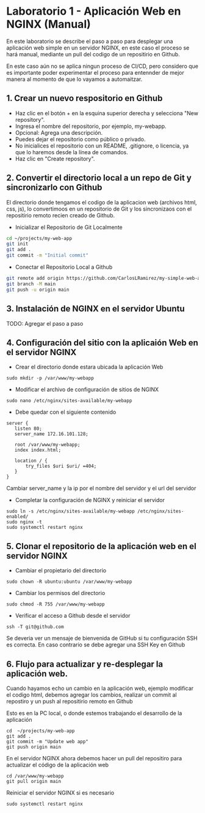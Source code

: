 # Laboratorio 1 - Aplicación Web en NGINX (Manual)

En este laboratorio se describe el paso a paso para desplegar una aplicación web simple en un servidor NGINX, en este caso el 
proceso se hará manual, mediante un pull del codigo de un repositirio en Github.

En este caso aún no se aplica ningun proceso de CI/CD, pero considero que es importante poder experimentar el proceso para entennder de mejor manera al momento de que lo vayamos a automaitzar.

## 1. Crear un nuevo respositorio en Github

- Haz clic en el botón + en la esquina superior derecha y selecciona "New repository".
- Ingresa el nombre del repositorio, por ejemplo, my-webapp.
- Opcional: Agrega una descripción.
- Puedes dejar el repositorio como público o privado.
- No inicialices el repositorio con un README, .gitignore, o licencia, ya que lo haremos desde la línea de comandos.
- Haz clic en "Create repository".

## 2. Convertir el directorio local a un repo de Git y sincronizarlo con Github

El directorio donde tengamos el codigo de la aplicacion web (archivos html, css, js), lo convertimoos en un repositorio de Git y los sincronizaos con el repositirio remoto recien creado de Github.

- Inicializar el Repositorio de Git Localmente
```bash
cd ~/projects/my-web-app
git init
git add .
git commit -m "Initial commit"
```
- Conectar el Repositorio Local a Github

```bash
git remote add origin https://github.com/CarlosLRamirez/my-simple-web-app.git
git branch -M main
git push -u origin main
```


## 3. Instalación de NGINX en el servidor Ubuntu

TODO: Agregar el paso a paso

## 4. Configuración del sitio con la aplicaión Web en el servidor NGINX 

- Crear el directorio donde estara ubicada la aplicación Web  
```
sudo mkdir -p /var/www/my-webapp
```
- Modificar el archivo de configuración de sitios de NGINX
```
sudo nano /etc/nginx/sites-available/my-webapp
```

- Debe quedar con el siguiente contenido
 ```
 server {
    listen 80;
    server_name 172.16.101.128;

    root /var/www/my-webapp;
    index index.html;

    location / {
        try_files $uri $uri/ =404;
    }
} 
```

Cambiar server_name y la ip por el nombre del servidor y el url del servidor

- Completar la configuración de NGINX y reiniciar el servidor
```
sudo ln -s /etc/nginx/sites-available/my-webapp /etc/nginx/sites-enabled/
sudo nginx -t
sudo systemctl restart nginx
```

## 5. Clonar el repositorio de la aplicación web en el servidor NGINX

- Cambiar el propietario del directorio
```
sudo chown -R ubuntu:ubuntu /var/www/my-webapp
```

- Cambiar los permisos del directorio
```
sudo chmod -R 755 /var/www/my-webapp
```
- Verificar el acceso a Github desde el servidor
```
ssh -T git@github.com
```

Se deveria ver un mensaje de bienvenida de GitHub si tu configuración SSH es correcta. En caso contrario se debe agregar una SSH Key en Github

## 6. Flujo para actualizar y re-desplegar la aplicación web.

Cuando hayamos echo un cambio en la aplicación web, ejemplo modificar el codigo html, debemos agregar los cambios, realizar un commit al repostiro y un push al repositirio remoto en Github

Esto es en la PC local, o donde estemos trabajando el desarrollo de la aplicación

```shell
cd  ~/projects/my-web-app
git add .
git commit -m "Update web app"
git push origin main
```

En el servidor NGINX ahora debemos hacer un pull del repositiro para actualizar el código de la aplicación web
```shell
cd /var/www/my-webapp
git pull origin main
```
Reiniciar el servidor NGINX si es necesario
```shell
sudo systemctl restart nginx
```

